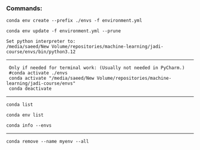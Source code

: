 ### Commands:
```
conda env create --prefix ./envs -f environment.yml
```
```
conda env update -f environment.yml --prune
```
```
Set python interpreter to:  
/media/saeed/New Volume/repositories/machine-learning/jadi-course/envs/bin/python3.12
```

---
     Only if needed for terminal work: (Usually not needed in PyCharm.)
     #conda activate ./envs
     conda activate "/media/saeed/New Volume/repositories/machine-learning/jadi-course/envs"   
     conda deactivate
---
```
conda list
```
```
conda env list
```
```
conda info --envs
```
---
```
conda remove --name myenv --all
```